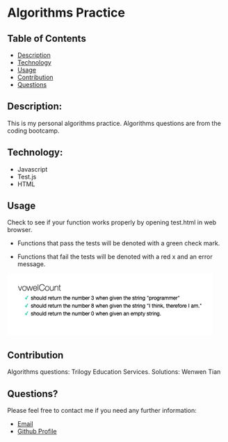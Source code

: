 # Algorithms Practice

## Table of Contents

- [Description](#description)
- [Technology](#Technology)
- [Usage](#usage)
- [Contribution](#contribution)
- [Questions](#questions)

## Description:

This is my personal algorithms practice. Algorithms questions are from the coding bootcamp.

## Technology:

- Javascript
- Test.js
- HTML

## Usage

Check to see if your function works properly by opening test.html in web browser.

- Functions that pass the tests will be denoted with a green check mark.

- Functions that fail the tests will be denoted with a red x and an error message.

![Screenshot](./AG.png)

## Contribution

Algorithms questions: Trilogy Education Services.
Solutions: Wenwen Tian

## Questions?

Please feel free to contact me if you need any further information:

- [Email](mailto:wwtian9@gmail.com)
- [Github Profile](https://github.com/joce1ynn)

